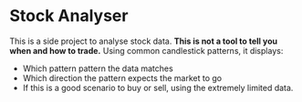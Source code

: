 # Stock Analyser

This is a side project to analyse stock data. **This is not a tool to tell you when and how to trade.**
Using common candlestick patterns, it displays:
- Which pattern pattern the data matches
- Which direction the pattern expects the market to go
- If this is a good scenario to buy or sell, using the extremely limited data.